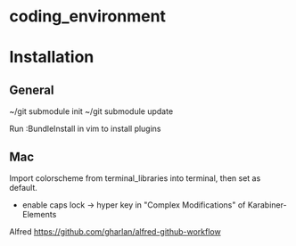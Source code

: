 coding_environment
==================

# Installation

## General

~/git submodule init
~/git submodule update

Run :BundleInstall in vim to install plugins

## Mac

Import colorscheme from terminal_libraries into terminal, then set as default.

- enable caps lock -> hyper key in "Complex Modifications" of Karabiner-Elements

Alfred
https://github.com/gharlan/alfred-github-workflow
